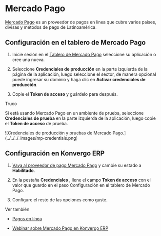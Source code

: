 # Mercado Pago

[Mercado Pago](https://www.mercadopago.com/) es un proveedor de pagos en línea
que cubre varios países, divisas y métodos de pago de Latinoamérica.

## Configuración en el tablero de Mercado Pago

  1. Inicie sesión en el [Tablero de Mercado Pago](https://www.mercadopago.com.mx/developers/panel) seleccione su aplicación o cree una nueva.

  2. Seleccione **Credenciales de producción** en la parte izquierda de la página de la aplicación, luego seleccione el sector, de manera opcional puede ingresar su dominio y haga clic en **Activar credenciales de producción**.

  3. Copie el **Token de acceso** y guárdelo para después.

<div class="alert alert-info">
<p class="alert-title">
Truco</p><p>Si está usando Mercado Pago en un ambiente de prueba, seleccione  <b>Credenciales de prueba</b> en la parte izquierda de la aplicación, luego copie el <b>Token de acceso</b> de prueba.</p>
</div> ![Credenciales de producción y pruebas de Mercado
Pago.](../../../_images/mp-credentials.png)

## Configuración en Konvergo ERP

  1. [Vaya al proveedor de pago Mercado Pago](../payment_providers#payment-providers-add-new) y cambie su estado a **Habilitado**.

  2. En la pestaña **Credenciales** , llene el campo **Token de acceso** con el valor que guardo en el paso Configuración en el tablero de Mercado Pago.

  3. Configure el resto de las opciones como guste.

<div class="alert alert-secondary">
<p class="alert-title">
Ver también</p><ul>
<li><p><a href="../payment_providers">Pagos en línea</a></p></li>
<li><p><a href="https://www.youtube.com/watch?v=CX8vPHMb1ic">Webinar sobre Mercado Pago en Konvergo ERP</a></p></li>
</ul>
</div>

